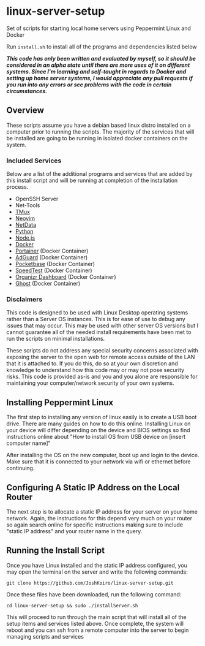 # linux-server-setup
Set of scripts for starting local home servers using Peppermint Linux and Docker

Run `install.sh` to install all of the programs and dependencies listed below

***This code has only been written and evaluated by myself, so it should be considered in an alpha state until there are more uses of it on different systems. Since I'm learning and self-taught in regards to Docker and setting up home server systems, I would appreciate any pull requests if you run into any errors or see problems with the code in certain circumstances.***

## Overview
These scripts assume you have a debian based linux distro installed on a computer prior to running the scripts. The majority of the services that will be installed are going to be running in isolated docker containers on the system.

### Included Services

Below are a list of the additional programs and services that are added by this install script and will be running at completion of the installation process.

- OpenSSH Server
- Net-Tools
- [TMux](https://github.com/tmux/tmux/wiki)
- [Neovim](https://neovim.io)
- [NetData](https://www.netdata.cloud)
- [Python](https://www.python.org)
- [Node.js](https://nodejs.org/en)
- [Docker](https://www.docker.com)
- [Portainer](https://www.portainer.io) (Docker Container)
- [AdGuard](https://adguard.com/en/welcome.html) (Docker Container)
- [Pocketbase](https://pocketbase.io) (Docker Container)
- [SpeedTest](https://hub.docker.com/r/henrywhitaker3/speedtest-tracker) (Docker Container)
- [Organizr Dashboard](https://docs.organizr.app) (Docker Container)
- [Ghost](https://ghost.org) (Docker Container)

### Disclaimers

This code is designed to be used with Linux Desktop operating systems rather than a Server OS instances. This is for ease of use to debug any issues that may occur. This may be used with other server OS versions but I cannot guarantee all of the needed install requirements have been met to run the scripts on minimal installations.

These scripts do not address any special security concerns associated with exposing the server to the open web for remote access outside of the LAN that it is attached to. If you do this, do so at your own discretion and knowledge to understand how this code may or may not pose security risks. This code is provided as-is and you and you alone are responsible for maintaining your computer/network security of your own systems.

## Installing Peppermint Linux

The first step to installing any version of linux easily is to create a USB boot drive. There are many guides on how to do this online. Installing Linux on your device will differ depending on the device and BIOS settings so find instructions online about "How to install OS from USB device on [insert computer name]"

After installing the OS on the new computer, boot up and login to the device. Make sure that it is connected to your network via wifi or ethernet before continuing.

## Configuring A Static IP Address on the Local Router

The next step is to allocate a static IP address for your server on your home network. Again, the instructions for this depend very much on your router so again search online for specific instructions making sure to include "static IP address" and your router name in the query.

## Running the Install Script

Once you have Linux installed and the static IP address configured, you may open the terminal on the server and write the following commands:

```
git clone https://github.com/JoshKoiro/linux-server-setup.git
```
Once these files have been downloaded, run the following command:
```
cd linux-server-setup && sudo ./installServer.sh
```

This will proceed to run through the main script that will install all of the setup items and services listed above.
Once complete, the system will reboot and you can ssh from a remote computer into the server to begin managing scripts and services
